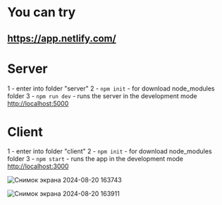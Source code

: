 # You can try
## https://app.netlify.com/

# Server

1 - enter into folder "server"
2 - `npm init` - for download node_modules folder
3 - `npm run dev` - runs the server in the development mode [http://localhost:5000](http://localhost:5000)

# Client

1 - enter into folder "client"
2 - `npm init` - for download node_modules folder
3 - `npm start` - runs the app in the development mode [http://localhost:3000](http://localhost:3000)

![Снимок экрана 2024-08-20 163743](https://github.com/user-attachments/assets/3d7ce12f-909f-454e-afe0-59a8bc63c59d)


![Снимок экрана 2024-08-20 163911](https://github.com/user-attachments/assets/a191c9d2-3198-416d-8156-98e69d5b99ec)
